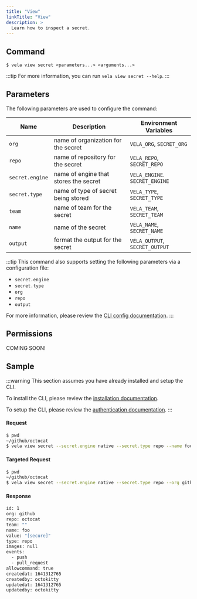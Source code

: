 ```yaml
---
title: "View"
linkTitle: "View"
description: >
  Learn how to inspect a secret.
---
```


## Command

```
$ vela view secret <parameters...> <arguments...>
```

:::tip
For more information, you can run `vela view secret --help`.
:::

## Parameters

The following parameters are used to configure the command:

| Name            | Description                           | Environment Variables          |
| --------------- | ------------------------------------- | ------------------------------ |
| `org`           | name of organization for the secret   | `VELA_ORG`, `SECRET_ORG`       |
| `repo`          | name of repository for the secret     | `VELA_REPO`, `SECRET_REPO`     |
| `secret.engine` | name of engine that stores the secret | `VELA_ENGINE`. `SECRET_ENGINE` |
| `secret.type`   | name of type of secret being stored   | `VELA_TYPE`, `SECRET_TYPE`     |
| `team`          | name of team for the secret           | `VELA_TEAM`, `SECRET_TEAM`     |
| `name`          | name of the secret                    | `VELA_NAME`, `SECRET_NAME`     |
| `output`        | format the output for the secret      | `VELA_OUTPUT`, `SECRET_OUTPUT` |

:::tip
This command also supports setting the following parameters via a configuration file:

- `secret.engine`
- `secret.type`
- `org`
- `repo`
- `output`

For more information, please review the [CLI config documentation](/docs/reference/cli/config/).
:::

## Permissions

COMING SOON!

## Sample

:::warning
This section assumes you have already installed and setup the CLI.

To install the CLI, please review the [installation documentation](/docs/reference/cli/install.md).

To setup the CLI, please review the [authentication documentation](/docs/reference/cli/authentication/).
:::

#### Request

```sh
$ pwd
~/github/octocat
$ vela view secret --secret.engine native --secret.type repo --name foo
```

#### Targeted Request

```sh
$ pwd
~/github/octocat
$ vela view secret --secret.engine native --secret.type repo --org github --repo octocat --name foo
```

#### Response

```sh
id: 1
org: github
repo: octocat
team: ""
name: foo
value: "[secure]"
type: repo
images: null
events:
  - push
  - pull_request
allowcommand: true
createdat: 1641312765
createdby: octokitty
updatedat: 1641312765
updatedby: octokitty
```
